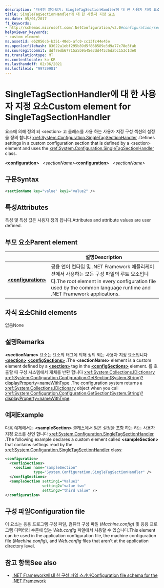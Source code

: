 ```yaml
---
description: '자세히 알아보기: SingleTagSectionHandler에 대 한 사용자 지정 요소'
title: SingleTagSectionHandler에 대 한 사용자 지정 요소
ms.date: 05/01/2017
f1_keywords:
- http://schemas.microsoft.com/.NetConfiguration/v2.0#configuration/sectionName
helpviewer_keywords:
- custom element
ms.assetid: e62056c6-b351-40eb-afc0-cc13fc44e45e
ms.openlocfilehash: 83022a1ebf295b89d5f868589e3d9a77c78e3fab
ms.sourcegitcommit: ddf7edb67715a5b9a45e3dd44536dabc153c1de0
ms.translationtype: MT
ms.contentlocale: ko-KR
ms.lasthandoff: 02/06/2021
ms.locfileid: "99729981"
---
```

# <a name="custom-element-for-singletagsectionhandler"></a><span data-ttu-id="e8700-103">SingleTagSectionHandler에 대 한 사용자 지정 요소</span><span class="sxs-lookup"><span data-stu-id="e8700-103">Custom element for SingleTagSectionHandler</span></span>

<span data-ttu-id="e8700-104">요소에 의해 정의 되 \<section> 고 클래스를 사용 하는 사용자 지정 구성 섹션의 설정을 정의 합니다 <xref:System.Configuration.SingleTagSectionHandler> .</span><span class="sxs-lookup"><span data-stu-id="e8700-104">Defines settings in a custom configuration section that is defined by a \<section> element and uses the <xref:System.Configuration.SingleTagSectionHandler> class.</span></span>

<span data-ttu-id="e8700-105">[**\<configuration>**](configuration-element.md) &nbsp;&nbsp;*\<sectionName>*</span><span class="sxs-lookup"><span data-stu-id="e8700-105">[**\<configuration>**](configuration-element.md) &nbsp;&nbsp;*\<sectionName>*</span></span>

## <a name="syntax"></a><span data-ttu-id="e8700-106">구문</span><span class="sxs-lookup"><span data-stu-id="e8700-106">Syntax</span></span>

```xml
<sectionName key="value" key2="value2" />
```

## <a name="attributes"></a><span data-ttu-id="e8700-107">특성</span><span class="sxs-lookup"><span data-stu-id="e8700-107">Attributes</span></span>

<span data-ttu-id="e8700-108">특성 및 특성 값은 사용자 정의 됩니다.</span><span class="sxs-lookup"><span data-stu-id="e8700-108">Attributes and attribute values are user defined.</span></span>

## <a name="parent-element"></a><span data-ttu-id="e8700-109">부모 요소</span><span class="sxs-lookup"><span data-stu-id="e8700-109">Parent element</span></span>

|     | <span data-ttu-id="e8700-110">설명</span><span class="sxs-lookup"><span data-stu-id="e8700-110">Description</span></span> |
| --- | ----------- |
| [**\<configuration>**](configuration-element.md) | <span data-ttu-id="e8700-111">공용 언어 런타임 및 .NET Framework 애플리케이션에서 사용하는 모든 구성 파일의 루트 요소입니다.</span><span class="sxs-lookup"><span data-stu-id="e8700-111">The root element in every configuration file used by the common language runtime and .NET Framework applications.</span></span> |

## <a name="child-elements"></a><span data-ttu-id="e8700-112">자식 요소</span><span class="sxs-lookup"><span data-stu-id="e8700-112">Child elements</span></span>

<span data-ttu-id="e8700-113">없음</span><span class="sxs-lookup"><span data-stu-id="e8700-113">None</span></span>

## <a name="remarks"></a><span data-ttu-id="e8700-114">설명</span><span class="sxs-lookup"><span data-stu-id="e8700-114">Remarks</span></span>

<span data-ttu-id="e8700-115">**\<sectionName>** 요소는 요소의 태그에 의해 정의 되는 사용자 지정 요소입니다 [**\<section>**](section-element.md) [**\<configSections>**](configsections-element-for-configuration.md) .</span><span class="sxs-lookup"><span data-stu-id="e8700-115">The **\<sectionName>** element is a custom element defined by a [**\<section>**](section-element.md) tag in the [**\<configSections>**](configsections-element-for-configuration.md) element.</span></span> <span data-ttu-id="e8700-116">를 호출할 때 구성 시스템에서 개체를 반환 합니다 <xref:System.Collections.IDictionary> <xref:System.Configuration.Configuration.GetSection(System.String)?displayProperty=nameWithType> .</span><span class="sxs-lookup"><span data-stu-id="e8700-116">The configuration system returns a <xref:System.Collections.IDictionary> object when you call <xref:System.Configuration.Configuration.GetSection(System.String)?displayProperty=nameWithType>.</span></span>

## <a name="example"></a><span data-ttu-id="e8700-117">예제</span><span class="sxs-lookup"><span data-stu-id="e8700-117">Example</span></span>

<span data-ttu-id="e8700-118">다음 예제에서는 **\<sampleSection>** 클래스에서 읽은 설정을 포함 하는 라는 사용자 지정 요소를 선언 합니다 <xref:System.Configuration.SingleTagSectionHandler> .</span><span class="sxs-lookup"><span data-stu-id="e8700-118">The following example declares a custom element called **\<sampleSection>** that contains settings read by the <xref:System.Configuration.SingleTagSectionHandler> class:</span></span>

```xml
<configuration>
  <configSections>
    <section name="sampleSection"
             type="System.Configuration.SingleTagSectionHandler" />
  </configSections>
  <sampleSection setting1="Value1"
                 setting2="value two"
                 setting3="third value" />
</configuration>
```

## <a name="configuration-file"></a><span data-ttu-id="e8700-119">구성 파일</span><span class="sxs-lookup"><span data-stu-id="e8700-119">Configuration file</span></span>

<span data-ttu-id="e8700-120">이 요소는 응용 프로그램 구성 파일, 컴퓨터 구성 파일 (*Machine.config*) 및 응용 프로그램 디렉터리 수준에 없는 *Web.config* 파일에서 사용할 수 있습니다.</span><span class="sxs-lookup"><span data-stu-id="e8700-120">This element can be used in the application configuration file, the machine configuration file (*Machine.config*), and *Web.config* files that aren't at the application directory level.</span></span>

## <a name="see-also"></a><span data-ttu-id="e8700-121">참고 항목</span><span class="sxs-lookup"><span data-stu-id="e8700-121">See also</span></span>

- [<span data-ttu-id="e8700-122">.NET Framework에 대 한 구성 파일 스키마</span><span class="sxs-lookup"><span data-stu-id="e8700-122">Configuration file schema for the .NET Framework</span></span>](index.md)
